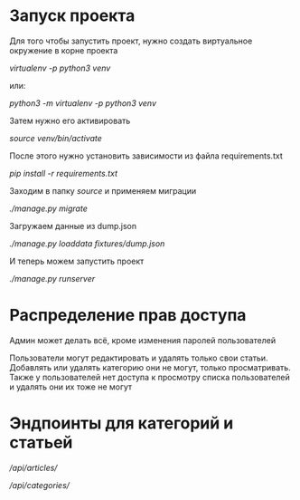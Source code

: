 # Запуск проекта

Для того чтобы запустить проект, нужно создать виртуальное окружение в корне проекта

*virtualenv -p python3 venv*

или:

*python3 -m virtualenv -p python3 venv*

Затем нужно его активировать

*source venv/bin/activate*

После этого нужно установить зависимости из файла requirements.txt

*pip install -r requirements.txt*

Заходим в папку *source* и применяем миграции 

*./manage.py migrate*

Загружаем данные из dump.json

*./manage.py loaddata fixtures/dump.json*

И теперь можем запустить проект

*./manage.py runserver*

# Распределение прав доступа

Админ может делать всё, кроме изменения паролей пользователей

Пользователи могут редактировать и удалять только свои статьи. Добавлять или удалять категорию они не могут, только просматривать.
Также у пользователей нет доступа к просмотру списка пользователей и удалять они их тоже не могут


# Эндпоинты для категорий и статьей

*/api/articles/*

*/api/categories/*
